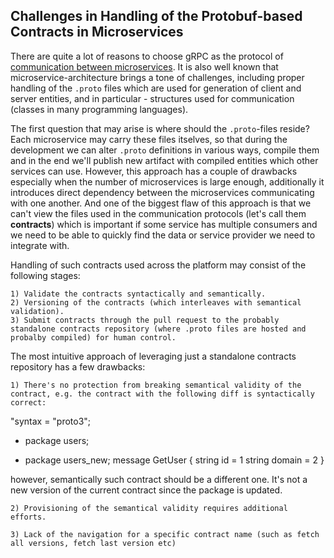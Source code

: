 ## Challenges in Handling of the Protobuf-based Contracts in Microservices

There are quite a lot of reasons to choose gRPC as the protocol of [communication between microservices](https://hackernoon.com/creating-production-grade-microservices-with-go-and-grpc). It is also well known that microservice-architecture brings a tone of challenges,
including proper handling of the `.proto` files which are used for generation of client and server entities, and in particular - structures used for communication (classes in many programming languages).

The first question that may arise is where should the `.proto`-files reside? Each microservice may carry these files itselves, so that during the development we can alter `.proto` definitions in various ways, compile them and in the end we'll publish new artifact with compiled entities which other services can use. However, this approach has a couple of drawbacks especially when the number of microservices is large enough, additionally it introduces direct dependency between the microservices communicating with one another. And one of the biggest flaw of this approach is that we can't view the files used in the communication protocols (let's call them **contracts**) which is important if some service 
has multiple consumers and we need to be able to quickly find the data or service provider we need to integrate with.

Handling of such contracts used across the platform may consist of the following stages:

    1) Validate the contracts syntactically and semantically.
    2) Versioning of the contracts (which interleaves with semantical validation).
    3) Submit contracts through the pull request to the probably standalone contracts repository (where .proto files are hosted and probalby compiled) for human control.

The most intuitive approach of leveraging just a standalone contracts repository has a few drawbacks:

    1) There's no protection from breaking semantical validity of the contract, e.g. the contract with the following diff is syntactically correct:

"syntax = "proto3";
 - package users;
 + package users_new;
message GetUser {
  string id = 1
  string domain = 2
}

however, semantically such contract should be a different one. It's not a new version of the current contract since the package is updated.

    2) Provisioning of the semantical validity requires additional efforts.

    3) Lack of the navigation for a specific contract name (such as fetch all versions, fetch last version etc)

